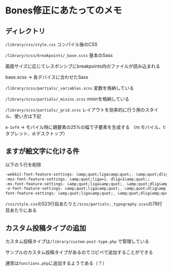 # Bones修正にあたってのメモ

## ディレクトリ

`/library/css/style.css` コンパイル後のCSS

`/library/scss/breakpoints/_base.scss` 基本のSass

画面サイズに応じてレスポンシブにbreakpoints内のファイルが読み込まれる

base.scss → 各デバイスに合わせたSass

`/library/scss/partials/_variables.scss` 変数を格納している

`/library/scss/partials/_mixins.scss` mixinを格納している

`/library/scss/partials/_grid.scss` レイアウトを効率的に行う用のスタイル、使い方は下記

`m-1of4` → モバイル時に親要素の25%の幅で子要素を生成する （m:モバイル、t:タブレット、d:デスクトップ）

## ますが絵文字に化ける件

以下の５行を削除

```css
-webkit-font-feature-settings: &amp;quot;liga&amp;quot;, &amp;quot;dlig&amp;quot;;
-moz-font-feature-settings: &amp;quot;liga=1, dlig=1&amp;quot;;
-ms-font-feature-settings: &amp;quot;liga&amp;quot;, &amp;quot;dlig&amp;quot;;
-o-font-feature-settings: &amp;quot;liga&amp;quot;, &amp;quot;dlig&amp;quot;;
font-feature-settings: &amp;quot;liga&amp;quot;, &amp;quot;dlig&amp;quot;;
```

`/css/style.css`の523行目あたりと`/scss/partials:_typography.scss`の78行目あたりにある

## カスタム投稿タイプの追加

カスタム投稿タイプは`/library/custom-post-type.php` で管理している

サンプルのカスタム投稿タイプがあるのでコピペで追加することができる

通常は`functions.php`に追加するようである（？）
